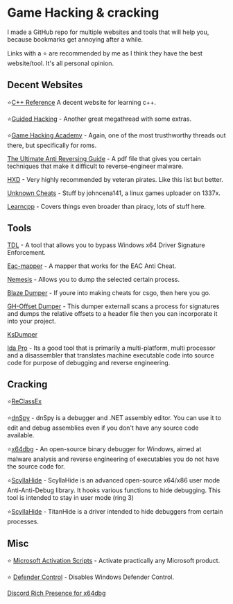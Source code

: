 # Game Hacking & cracking

I made a GitHub repo for multiple websites and tools that will help you, because bookmarks get annoying after a while.

Links with a ⭐ are recommended by me as I think they have the best website/tool. It's all personal opinion.


## Decent Websites
⭐[C++ Reference](https://en.cppreference.com/w/)  A decent website for learning c++.

⭐[Guided Hacking](https://guidedhacking.com/) - Another great megathread with some extras.


⭐[Game Hacking Academy](https://gamehacking.academy/about) - Again, one of the most trusthworthy threads out there, but specifically for roms.

[The Ultimate Anti Reversing Guide](https://anti-reversing.com/Downloads/Anti-Reversing/The_Ultimate_Anti-Reversing_Reference.pdf) - A pdf file that gives you certain techniques that make it difficult to reverse-engineer malware.

[HXD](https://mh-nexus.de/en/hxd/) - Very highly recommended by veteran pirates. Like this list but better.

[Unknown Cheats](https://www.unknowncheats.me/forum/index.php) - Stuff by johncena141, a linux games uploader on 1337x.

[Learncpp](https://www.learncpp.com/) - Covers things even broader than piracy, lots of stuff here.

## Tools
[TDL](https://github.com/hfiref0x/TDL) - A tool that allows you to bypass Windows x64 Driver Signature Enforcement.

[Eac-mapper](https://github.com/Compiled-Code/eac-mapper) - A mapper that works for the EAC Anti Cheat.

[Nemesis](https://github.com/not-matthias/Nemesis) - Allows you to dump the selected certain process.

[Blaze Dumper](https://github.com/Akandesh/blazedumper) - If youre into making cheats for csgo, then here you go.

[GH-Offset Dumper](https://github.com/guided-hacking/GH-Offset-Dumper) - This dumper externall scans a process for signatures and dumps the relative offsets to a header file then you can incorporate it into your project.

[KsDumper](https://github.com/EquiFox/KsDumper)

[Ida Pro](https://mega.nz/file/jMJgEDBJ#HXf7R9fRJ1a5jyKNB-GSW2uj-O5FMYadMVqIY4uD3Gs) - Its a good tool that is primarily a multi-platform, multi processor and a disassembler that translates machine executable code into source code for purpose of debugging and reverse engineering.

## Cracking
⭐[ReClassEx](https://github.com/ajkhoury/ReClassEx)

⭐[dnSpy](https://github.com/dnSpy/dnSpy) - dnSpy is a debugger and .NET assembly editor. You can use it to edit and debug assemblies even if you don't have any source code available.

⭐[x64dbg](https://github.com/x64dbg/x64dbg) - An open-source binary debugger for Windows, aimed at malware analysis and reverse engineering of executables you do not have the source code for.

⭐[ScyllaHide](https://github.com/x64dbg/ScyllaHide) - ScyllaHide is an advanced open-source x64/x86 user mode Anti-Anti-Debug library. It hooks various functions to hide debugging. This tool is intended to stay in user mode (ring 3)

⭐[ScyllaHide](https://github.com/mrexodia/titanhide) - TitanHide is a driver intended to hide debuggers from certain processes.


## Misc
⭐ [Microsoft Activation Scripts](https://github.com/massgravel/Microsoft-Activation-Scripts) - Activate practically any Microsoft product.

⭐ [Defender Control](https://github.com/qtkite/defender-control) - Disables Windows Defender Control.

[Discord Rich Presence for x64dbg](https://github.com/EinTim23/Discord-rich-presence-for-x64dbg)

